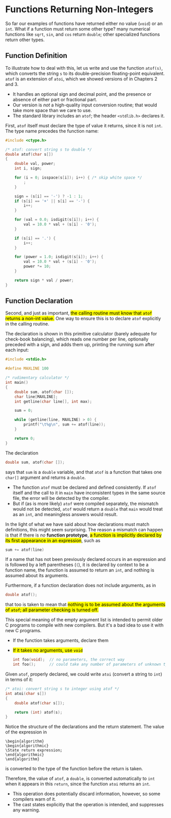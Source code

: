 # Functions Returning Non-Integers

So far our examples of functions have returned either no value (`void`) or an `int`. What if a function must return some other type? many numerical functions like `sqrt`, `sin`, and `cos` return `double`; other specialized functions return other types.

## Function Definition

<div class="alert-example">

To illustrate how to deal with this, let us write and use the function `atof(s)`, which converts the string `s` to its double-precision floating-point equivalent. `atof` is an extension of `atoi`, which we showed versions of in Chapters 2 and 3.

- It handles an optional sign and decimal point, and the presence or absence of either part or fractional part.
- Our version is *not* a high-quality input conversion routine; that would take more space than we care to use.
- The standard library includes an `atof`; the header `<stdlib.h>` declares it.

First, `atof` itself must declare the type of value it returns, since it is not `int`. The type name precedes the function name:

```c
#include <ctype.h>

/* atof: convert string s to double */
double atof(char s[])
{
    double val, power;
    int i, sign;

    for (i = 0; isspace(s[i]); i++) { /* skip white space */
        ;
    }

    sign = (s[i] == '-') ? -1 : 1;
    if (s[i] == '+' || s[i] == '-') {
        i++;
    }

    for (val = 0.0; isdigit(s[i]); i++) {
        val = 10.0 * val + (s[i] - '0');
    }

    if (s[i] == '.') {
        i++;
    }

    for (power = 1.0; isdigit(s[i]); i++) {
        val = 10.0 * val + (s[i] - '0');
        power *= 10;
    }

    return sign * val / power;
}
```

</div>

## Function Declaration

Second, and just as important, <mark>the calling routine must know that `atof` returns a non-int value.</mark> One way to ensure this is to declare `atof` explicitly in the calling routine.

<div class="alert-example">

The declaration is shown in this primitive calculator (barely adequate for check-book balancing), which reads one number per line, optionally preceded with a sign, and adds them up, printing the running sum after each input:

```c
#include <stdio.h>

#define MAXLINE 100

/* rudimentary calculator */
int main()
{
    double sum, atof(char []);
    char line[MAXLINE];
    int getline(char line[], int max);

    sum = 0;

    while (getline(line, MAXLINE) > 0) {
        printf("\t%g\n", sum += atof(line));
    }

    return 0;
}
```

The declaration

```c
double sum, atof(char []);
```

says that `sum` is a `double` variable, and that `atof` is a function that takes one `char[]` argument and returns a `double`.

- The function `atof` must be declared and defined consistently. If `atof` itself and the call to it in `main` have inconsistent types in the same source file, the error will be detected by the compiler.
- But if (as is more likely) `atof` were compiled separately, the mismatch would not be detected, `atof` would return a `double` that `main` would treat as an `int`, and meaningless answers would result.

In the light of what we have said about how declarations must match definitions, this might seem surprising. The reason a mismatch can happen is that if there is *no* **function prototype**, <mark>a function is implicitly declared by its first appearance in an expression</mark>, such as

```c
sum += atof(line)
```

</div>

<div class="alert-attention">

If a name that has not been previously declared occurs in an expression and is followed by a left parentheses (`(`), it is declared by context to be a function name, the function is assumed to return an `int`, and nothing is assumed about its arguments.

</div>

Furthermore, if a function declaration does not include arguments, as in

```c
double atof();
```

that too is taken to mean that <mark>nothing is to be assumed about the arguments of `atof`; all parameter checking is turned off.</mark>

<div class="alert-note">

This special meaning of the empty argument list is intended to permit older C programs to compile with new compilers. But it's a bad idea to use it with new C programs.

- If the function takes arguments, declare them
- <mark>If it takes no arguments, use `void`</mark>

    ```c
    int foo(void);  // no parameters, the correct way
    int foo();      // could take any number of parameters of unknown types
    ```

</div>

<div class="alert-example">

Given `atof`, properly declared, we could write `atoi` (convert a string to `int`) in terms of it:

```c
/* atoi: convert string s to integer using atof */
int atoi(char s[])
{
    double atof(char s[]);

    return (int) atof(s);
}
```

Notice the structure of the declarations and the return statement. The value of the expression in

```algorithm
\begin{algorithm}
\begin{algorithmic}
\State return expression;
\end{algorithmic}
\end{algorithm}
```

is converted to the type of the function before the return is taken.

Therefore, the value of `atof`, a `double`, is converted automatically to `int` when it appears in this `return`, since the function `atoi` returns an `int`.

- This operation does potentially discard information, however, so some compilers warn of it.
- The cast states explicitly that the operation is intended, and suppresses any warning.

</div>
